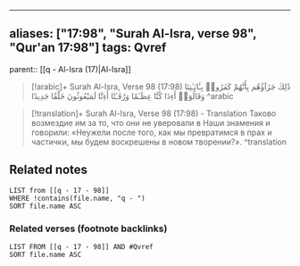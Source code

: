 
---
aliases: ["17:98", "Surah Al-Isra, verse 98", "Qur'an 17:98"]
tags: Qvref
---

parent:: [[q - Al-Isra (17)|Al-Isra]]

> [!arabic]+ Surah Al-Isra, Verse 98 (17:98)
> <span class="quran-arabic">ذَٰلِكَ جَزَآؤُهُم بِأَنَّهُمْ كَفَرُوا۟ بِـَٔايَـٰتِنَا وَقَالُوٓا۟ أَءِذَا كُنَّا عِظَـٰمًا وَرُفَـٰتًا أَءِنَّا لَمَبْعُوثُونَ خَلْقًا جَدِيدًا</span>
^arabic

> [!translation]+ Surah Al-Isra, Verse 98 (17:98) - Translation
> Таково возмездие им за то, что они не уверовали в Наши знамения и говорили: «Неужели после того, как мы превратимся в прах и частички, мы будем воскрешены в новом творении?».
^translation



## Related notes
```dataview
LIST from [[q - 17 - 98]]
WHERE !contains(file.name, "q - ")
SORT file.name ASC
```

### Related verses (footnote backlinks)
```dataview
LIST FROM [[q - 17 - 98]] AND #Qvref
SORT file.name ASC
```

